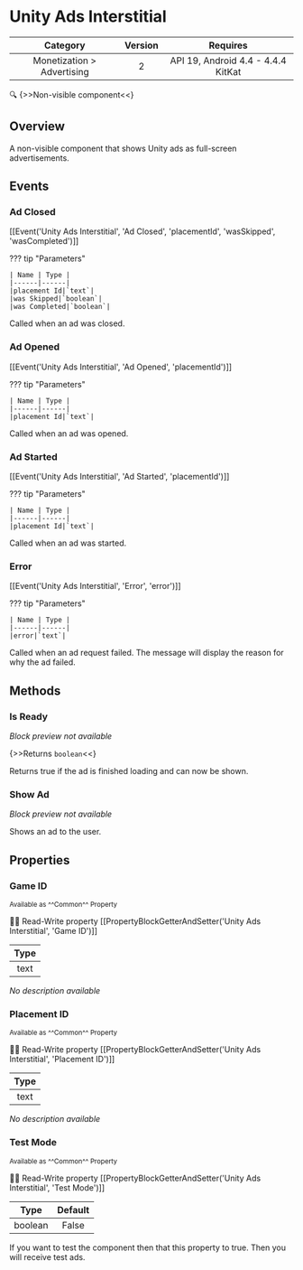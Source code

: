 # Unity Ads Interstitial

| Category | Version | Requires |
|:--------:|:-------:|:--------:|
|Monetization > Advertising|2|API 19, Android 4.4 - 4.4.4 KitKat|

:mag: {>>Non-visible component<<}

## Overview

A non-visible component that shows Unity ads as full-screen advertisements.

## Events

### Ad Closed

[[Event('Unity Ads Interstitial', 'Ad Closed', 'placementId', 'wasSkipped', 'wasCompleted')]]

??? tip "Parameters"

    | Name | Type |
    |------|------|
    |placement Id|`text`|
    |was Skipped|`boolean`|
    |was Completed|`boolean`|


Called when an ad was closed.

### Ad Opened

[[Event('Unity Ads Interstitial', 'Ad Opened', 'placementId')]]

??? tip "Parameters"

    | Name | Type |
    |------|------|
    |placement Id|`text`|


Called when an ad was opened.

### Ad Started

[[Event('Unity Ads Interstitial', 'Ad Started', 'placementId')]]

??? tip "Parameters"

    | Name | Type |
    |------|------|
    |placement Id|`text`|


Called when an ad was started.

### Error

[[Event('Unity Ads Interstitial', 'Error', 'error')]]

??? tip "Parameters"

    | Name | Type |
    |------|------|
    |error|`text`|


Called when an ad request failed. The message will display the reason for why the ad failed.

## Methods

### Is Ready

_Block preview not available_

{>>Returns `boolean`<<}

Returns true if the ad is finished loading and can now be shown.

### Show Ad

_Block preview not available_

Shows an ad to the user.

## Properties

### Game ID

<small>Available as ^^Common^^ Property</small>

:eyes::pencil: Read-Write property
[[PropertyBlockGetterAndSetter('Unity Ads Interstitial', 'Game ID')]]

| Type |
|:----:|
|text|

_No description available_

### Placement ID

<small>Available as ^^Common^^ Property</small>

:eyes::pencil: Read-Write property
[[PropertyBlockGetterAndSetter('Unity Ads Interstitial', 'Placement ID')]]

| Type |
|:----:|
|text|

_No description available_

### Test Mode

<small>Available as ^^Common^^ Property</small>

:eyes::pencil: Read-Write property
[[PropertyBlockGetterAndSetter('Unity Ads Interstitial', 'Test Mode')]]

| Type | Default |
|:----:|:-------:|
|boolean|False|

If you want to test the component then that this property to true. Then you will receive test ads.